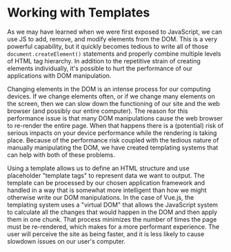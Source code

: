 # Working with Templates

As we may have learned when we were first exposed to JavaScript, we can use JS to add, remove, and modify elements from the DOM. This is a very powerful capability, but it quickly becomes tedious to write all of those `document.createElement()` statements and properly combine multiple levels of HTML tag hierarchy. In addition to the repetitive strain of creating elements individually, it's possible to hurt the performance of our applications with DOM manipulation.

Changing elements in the DOM is an intense process for our computing devices. If we change elements often, or if we change many elements on the screen, then we can slow down the functioning of our site and the web browser (and possibly our entire computer). The reason for this performance issue is that many DOM manipulations cause the web browser to re-render the entire page. When that happens there is a (potential) risk of serious impacts on your device performance while the rendering is taking place. Because of the performance risk coupled with the tedious nature of manually manipulating the DOM, we have created templating systems that can help with both of these problems.

Using a template allows us to define an HTML structure and use placeholder "template tags" to represent data we want to output. The template can be processed by our chosen application framework and handled in a way that is somewhat more intelligent than how we might otherwise write our DOM manipulations. In the case of Vue.js, the templating system uses a "virtual DOM" that allows the JavaScript system to calculate all the changes that would happen in the DOM and then apply them in one chunk. That process minimizes the number of times the page must be re-rendered, which makes for a more performant experience. The user will perceive the site as being faster, and it is less likely to cause slowdown issues on our user's computer.

